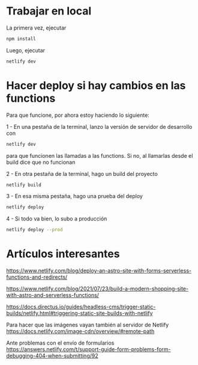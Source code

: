 # Trabajar en local

La primera vez, ejecutar

```bash
npm install
```

Luego, ejecutar

```bash
netlify dev
```

# Hacer deploy si hay cambios en las functions

Para que funcione, por ahora estoy haciendo lo siguiente:

1 - En una pestaña de la terminal, lanzo la versión de servidor de desarrollo con

```bash
netlify dev
```

para que funcionen las llamadas a las functions. Si no, al llamarlas desde el build dice que no funcionan

2 - En otra pestaña de la terminal, hago un build del proyecto

```bash
netlify build
```

3 - En esa misma pestaña, hago una prueba del deploy

```bash
netlify deploy
```

4 - Si todo va bien, lo subo a producción

```bash
netlify deploy --prod
```

# Artículos interesantes

https://www.netlify.com/blog/deploy-an-astro-site-with-forms-serverless-functions-and-redirects/

https://www.netlify.com/blog/2021/07/23/build-a-modern-shopping-site-with-astro-and-serverless-functions/

https://docs.directus.io/guides/headless-cms/trigger-static-builds/netlify.html#triggering-static-site-builds-with-netlify

Para hacer que las imágenes vayan también al servidor de Netlify  
https://docs.netlify.com/image-cdn/overview/#remote-path

Ante problemas con el envío de formularios  
https://answers.netlify.com/t/support-guide-form-problems-form-debugging-404-when-submitting/92
